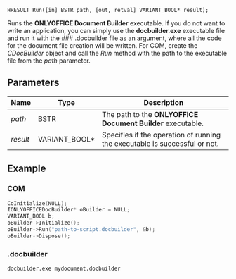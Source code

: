 `HRESULT Run([in] BSTR path, [out, retval] VARIANT_BOOL* result);`

Runs the **ONLYOFFICE Document Builder** executable. If you do not want to write an application, you can simply use the **docbuilder.exe** executable file and run it with the ### .docbuilder file as an argument, where all the code for the document file creation will be written. For COM, create the *CDocBuilder* object and call the *Run* method with the path to the executable file from the *path* parameter.

## Parameters

| Name     | Type            | Description                                                                |
| -------- | --------------- | -------------------------------------------------------------------------- |
| *path*   | BSTR            | The path to the **ONLYOFFICE Document Builder** executable.                |
| *result* | VARIANT\_BOOL\* | Specifies if the operation of running the executable is successful or not. |

## Example

### COM

```cpp
CoInitialize(NULL);
IONLYOFFICEDocBuilder* oBuilder = NULL;
VARIANT_BOOL b;
oBuilder->Initialize();
oBuilder->Run("path-to-script.docbuilder", &b);
oBuilder->Dispose();
```

### .docbuilder

```sh
docbuilder.exe mydocument.docbuilder
```
